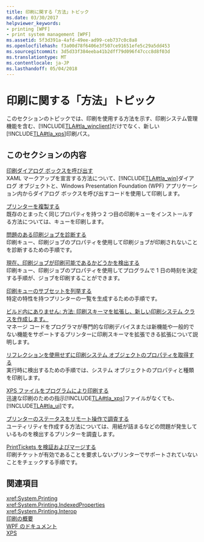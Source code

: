 ```yaml
---
title: 印刷に関する「方法」トピック
ms.date: 03/30/2017
helpviewer_keywords:
- printing [WPF]
- print system management [WPF]
ms.assetid: 5f3d391a-4afd-49ee-ad99-ceb737c0c8a8
ms.openlocfilehash: f3a00d78f6406e3f507ce91651efe5c29a5dd453
ms.sourcegitcommit: 3d5d33f384eeba41b2dff79d096f47ccc8d8f03d
ms.translationtype: MT
ms.contentlocale: ja-JP
ms.lasthandoff: 05/04/2018
---
```

# <a name="printing-how-to-topics"></a>印刷に関する「方法」トピック
このセクションのトピックでは、印刷を使用する方法を示す、印刷システム管理機能を含む、[!INCLUDE[TLA#tla_winclient](../../../../includes/tlasharptla-winclient-md.md)]だけでなく、新しい[!INCLUDE[TLA#tla_xps](../../../../includes/tlasharptla-xps-md.md)]印刷パス。  
  
## <a name="in-this-section"></a>このセクションの内容  
 [印刷ダイアログ ボックスを呼び出す](../../../../docs/framework/wpf/advanced/how-to-invoke-a-print-dialog.md)  
 XAML マークアップを宣言する方法について、[!INCLUDE[TLA#tla_win](../../../../includes/tlasharptla-win-md.md)]ダイアログ オブジェクトと、Windows Presentation Foundation (WPF) アプリケーション内からダイアログ ボックスを呼び出すコードを使用して印刷します。  
  
 [プリンターを複製する](../../../../docs/framework/wpf/advanced/how-to-clone-a-printer.md)  
 既存のとまったく同じプロパティを持つ 2 つ目の印刷キューをインストールする方法については、キューを印刷します。  
  
 [問題のある印刷ジョブを診断する](../../../../docs/framework/wpf/advanced/how-to-diagnose-problematic-print-job.md)  
 印刷キュー、印刷ジョブのプロパティを使用して印刷ジョブが印刷されないことを診断するための手順です。  
  
 [現在、印刷ジョブが印刷可能であるかどうかを検出する](../../../../docs/framework/wpf/advanced/how-to-discover-whether-a-print-job-can-be-printed-at-this-time-of-day.md)  
 印刷キュー、印刷ジョブのプロパティを使用してプログラムで 1 日の時刻を決定する手順が、ジョブを印刷することができます。  
  
 [印刷キューのサブセットを列挙する](../../../../docs/framework/wpf/advanced/how-to-enumerate-a-subset-of-print-queues.md)  
 特定の特性を持つプリンターの一覧を生成するための手順です。  
  
 [ビルド内にありません: 方法: 印刷スキーマを拡張し、新しい印刷システム クラスを作成します。](http://msdn.microsoft.com/library/a3600218-1ea5-478a-9853-6560464f2885)  
 マネージ コードをプログラマが専門的な印刷デバイスまたは新機能や一般的でない機能をサポートするプリンターに印刷スキーマを拡張できる拡張について説明します。  
  
 [リフレクションを使用せずに印刷システム オブジェクトのプロパティを取得する](../../../../docs/framework/wpf/advanced/how-to-get-print-system-object-properties-without-reflection.md)  
 実行時に検出するための手順では、システム オブジェクトのプロパティと種類を印刷します。  
  
 [XPS ファイルをプログラムにより印刷する](../../../../docs/framework/wpf/advanced/how-to-programmatically-print-xps-files.md)  
 迅速な印刷のための指示[!INCLUDE[TLA#tla_xps](../../../../includes/tlasharptla-xps-md.md)]ファイルがなくても、[!INCLUDE[TLA#tla_ui](../../../../includes/tlasharptla-ui-md.md)]です。  
  
 [プリンターのステータスをリモート操作で調査する](../../../../docs/framework/wpf/advanced/how-to-remotely-survey-the-status-of-printers.md)  
 ユーティリティを作成する方法については、用紙が詰まるなどの問題が発生しているものを検出するプリンターを調査します。  
  
 [PrintTickets を検証およびマージする](../../../../docs/framework/wpf/advanced/how-to-validate-and-merge-printtickets.md)  
 印刷チケットが有効であることを要求しないプリンターでサポートされていないことをチェックする手順です。  
  
## <a name="see-also"></a>関連項目  
 <xref:System.Printing>  
 <xref:System.Printing.IndexedProperties>  
 <xref:System.Printing.Interop>  
 [印刷の概要](../../../../docs/framework/wpf/advanced/printing-overview.md)  
 [WPF のドキュメント](../../../../docs/framework/wpf/advanced/documents-in-wpf.md)  
 [XPS](http://www.microsoft.com/xps)
